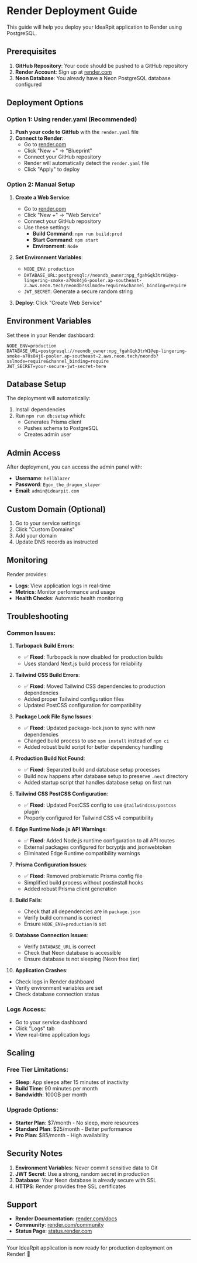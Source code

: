 # Render Deployment Guide

This guide will help you deploy your IdeaRpit application to Render using PostgreSQL.

## Prerequisites

1. **GitHub Repository**: Your code should be pushed to a GitHub repository
2. **Render Account**: Sign up at [render.com](https://render.com)
3. **Neon Database**: You already have a Neon PostgreSQL database configured

## Deployment Options

### Option 1: Using render.yaml (Recommended)

1. **Push your code to GitHub** with the `render.yaml` file
2. **Connect to Render**:
   - Go to [render.com](https://render.com)
   - Click "New +" → "Blueprint"
   - Connect your GitHub repository
   - Render will automatically detect the `render.yaml` file
   - Click "Apply" to deploy

### Option 2: Manual Setup

1. **Create a Web Service**:
   - Go to [render.com](https://render.com)
   - Click "New +" → "Web Service"
   - Connect your GitHub repository
   - Use these settings:
     - **Build Command**: `npm run build:prod`
     - **Start Command**: `npm start`
     - **Environment**: `Node`

2. **Set Environment Variables**:
   - `NODE_ENV`: `production`
   - `DATABASE_URL`: `postgresql://neondb_owner:npg_fgahGqk3trW1@ep-lingering-smoke-a70s84j6-pooler.ap-southeast-2.aws.neon.tech/neondb?sslmode=require&channel_binding=require`
   - `JWT_SECRET`: Generate a secure random string

3. **Deploy**: Click "Create Web Service"

## Environment Variables

Set these in your Render dashboard:

```env
NODE_ENV=production
DATABASE_URL=postgresql://neondb_owner:npg_fgahGqk3trW1@ep-lingering-smoke-a70s84j6-pooler.ap-southeast-2.aws.neon.tech/neondb?sslmode=require&channel_binding=require
JWT_SECRET=your-secure-jwt-secret-here
```

## Database Setup

The deployment will automatically:
1. Install dependencies
2. Run `npm run db:setup` which:
   - Generates Prisma client
   - Pushes schema to PostgreSQL
   - Creates admin user

## Admin Access

After deployment, you can access the admin panel with:
- **Username**: `hellblazer`
- **Password**: `Egon_the_dragon_slayer`
- **Email**: `admin@idearpit.com`

## Custom Domain (Optional)

1. Go to your service settings
2. Click "Custom Domains"
3. Add your domain
4. Update DNS records as instructed

## Monitoring

Render provides:
- **Logs**: View application logs in real-time
- **Metrics**: Monitor performance and usage
- **Health Checks**: Automatic health monitoring

## Troubleshooting

### Common Issues:

1. **Turbopack Build Errors**:
   - ✅ **Fixed**: Turbopack is now disabled for production builds
   - Uses standard Next.js build process for reliability

2. **Tailwind CSS Build Errors**:
   - ✅ **Fixed**: Moved Tailwind CSS dependencies to production dependencies
   - Added proper Tailwind configuration files
   - Updated PostCSS configuration for compatibility

3. **Package Lock File Sync Issues**:
   - ✅ **Fixed**: Updated package-lock.json to sync with new dependencies
   - Changed build process to use `npm install` instead of `npm ci`
   - Added robust build script for better dependency handling

4. **Production Build Not Found**:
   - ✅ **Fixed**: Separated build and database setup processes
   - Build now happens after database setup to preserve `.next` directory
   - Added startup script that handles database setup on first run

5. **Tailwind CSS PostCSS Configuration**:
   - ✅ **Fixed**: Updated PostCSS config to use `@tailwindcss/postcss` plugin
   - Properly configured for Tailwind CSS v4 compatibility

6. **Edge Runtime Node.js API Warnings**:
   - ✅ **Fixed**: Added Node.js runtime configuration to all API routes
   - External packages configured for bcryptjs and jsonwebtoken
   - Eliminated Edge Runtime compatibility warnings

7. **Prisma Configuration Issues**:
   - ✅ **Fixed**: Removed problematic Prisma config file
   - Simplified build process without postinstall hooks
   - Added robust Prisma client generation

8. **Build Fails**:
   - Check that all dependencies are in `package.json`
   - Verify build command is correct
   - Ensure `NODE_ENV=production` is set

9. **Database Connection Issues**:
   - Verify `DATABASE_URL` is correct
   - Check that Neon database is accessible
   - Ensure database is not sleeping (Neon free tier)

10. **Application Crashes**:
   - Check logs in Render dashboard
   - Verify environment variables are set
   - Check database connection status

### Logs Access:
- Go to your service dashboard
- Click "Logs" tab
- View real-time application logs

## Scaling

### Free Tier Limitations:
- **Sleep**: App sleeps after 15 minutes of inactivity
- **Build Time**: 90 minutes per month
- **Bandwidth**: 100GB per month

### Upgrade Options:
- **Starter Plan**: $7/month - No sleep, more resources
- **Standard Plan**: $25/month - Better performance
- **Pro Plan**: $85/month - High availability

## Security Notes

1. **Environment Variables**: Never commit sensitive data to Git
2. **JWT Secret**: Use a strong, random secret in production
3. **Database**: Your Neon database is already secure with SSL
4. **HTTPS**: Render provides free SSL certificates

## Support

- **Render Documentation**: [render.com/docs](https://render.com/docs)
- **Community**: [render.com/community](https://render.com/community)
- **Status Page**: [status.render.com](https://status.render.com)

---

Your IdeaRpit application is now ready for production deployment on Render! 🚀
